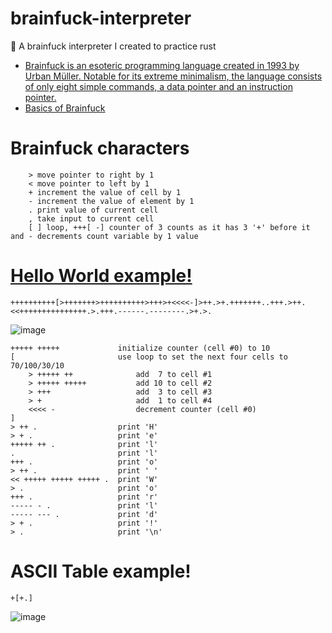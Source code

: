# brainfuck-interpreter
🤯 A brainfuck interpreter I created to practice rust
* [Brainfuck is an esoteric programming language created in 1993 by Urban Müller. Notable for its extreme minimalism, the language consists of only eight simple commands, a data pointer and an instruction pointer.](https://en.wikipedia.org/wiki/Brainfuck)
* [Basics of Brainfuck](https://gist.github.com/roachhd/dce54bec8ba55fb17d3a)

# Brainfuck characters
```
    > move pointer to right by 1
    < move pointer to left by 1
    + increment the value of cell by 1
    - increment the value of element by 1
    . print value of current cell
    , take input to current cell
    [ ] loop, +++[ -] counter of 3 counts as it has 3 '+' before it and - decrements count variable by 1 value

```

# [Hello World example!](https://stackoverflow.com/questions/16836860/how-does-the-brainfuck-hello-world-actually-work)
`++++++++++[>+++++++>++++++++++>+++>+<<<<-]>++.>+.+++++++..+++.>++.<<+++++++++++++++.>.+++.------.--------.>+.>.`

![image](https://user-images.githubusercontent.com/84540554/194183461-1633ad37-d040-4fe4-9e00-108b0ee75bf6.png)

```
+++++ +++++             initialize counter (cell #0) to 10
[                       use loop to set the next four cells to 70/100/30/10
    > +++++ ++              add  7 to cell #1
    > +++++ +++++           add 10 to cell #2 
    > +++                   add  3 to cell #3
    > +                     add  1 to cell #4
    <<<< -                  decrement counter (cell #0)
]                   
> ++ .                  print 'H'
> + .                   print 'e'
+++++ ++ .              print 'l'
.                       print 'l'
+++ .                   print 'o'
> ++ .                  print ' '
<< +++++ +++++ +++++ .  print 'W'
> .                     print 'o'
+++ .                   print 'r'
----- - .               print 'l'
----- --- .             print 'd'
> + .                   print '!'
> .                     print '\n'
```
# ASCII Table example!

`+[+.]`

![image](https://user-images.githubusercontent.com/84540554/194184048-6350ee45-278f-4d07-bbde-5dd0c0eb4101.png)
